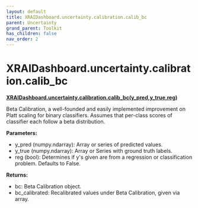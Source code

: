 ```yaml
---
layout: default
title: XRAIDashboard.uncertainty.calibration.calib_bc
parent: Uncertainty
grand_parent: Toolkit
has_children: false
nav_order: 2
---
```


# XRAIDashboard.uncertainty.calibration.calib_bc
**[XRAIDashboard.uncertainty.calibration.calib_bc(y_pred,y_true,reg)](https://github.com/gaberamolete/XRAIDashboard/blob/main/uncertainty/calibration.py)**


Beta Calibration, a well-founded and easily implemented improvement on Platt scaling for binary classifiers. Assumes that per-class scores of classifier each follow a beta distribution.


**Parameters:**
- y_pred (numpy.ndarray): Array or series of predicted values.
- y_true (numpy.ndarray): Array or Series with ground truth labels.
- reg (bool): Determines if y's given are from a regression or classification problem. Defaults to False.

**Returns:**
- bc: Beta Calibration object.
- bc_calibrated: Recalibrated values under Beta Calibration, given via array.
